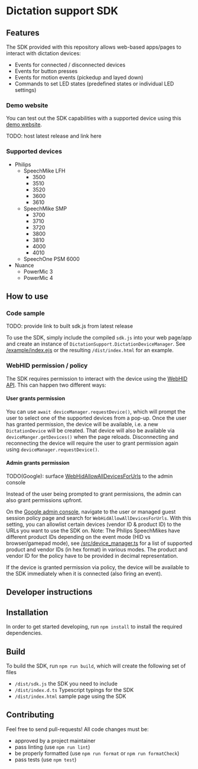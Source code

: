 #  Dictation support SDK

##  Features
The SDK provided with this repository allows web-based apps/pages to interact with dictation devices:
* Events for connected / disconnected devices
* Events for button presses
* Events for motion events (pickedup and layed down)
* Commands to set LED states (predefined states or individual LED settings)

### Demo website
You can test out the SDK capabilities with a supported device using this [demo website](https://storage.googleapis.com/chromeos-mgmt-public-extension/dictation_support/index.html).

TODO: host latest release and link here

###  Supported devices
* Philips
  * SpeechMike LFH
    * 3500
    * 3510
    * 3520
    * 3600
    * 3610
   * SpeechMike SMP
     * 3700
     * 3710
     * 3720
     * 3800
     * 3810
     * 4000
     * 4010
    * SpeechOne PSM 6000
* Nuance
  * PowerMic 3
  * PowerMic 4

##  How to use

###  Code sample
TODO: provide link to built sdk.js from latest release

To use the SDK, simply include the compiled `sdk.js` into your web page/app and create an instance of `DictationSupport.DictationDeviceManager`. See [/example/index.ejs](https://github.com/GoogleChromeLabs/dictation_support/blob/main/example/index.ejs) or the resulting `/dist/index.html` for an example.

###  WebHID permission / policy
The SDK requires permission to interact with the device using the [WebHID API](https://wicg.github.io/webhid/). This can happen two different ways:

#### User grants permission
You can use `await deviceManager.requestDevice()`, which will prompt the user to select one of the supported devices from a pop-up. Once the user has granted permission, the device will be available, i.e. a new `DictationDevice` will be created. That device will also be available via `deviceManger.getDevices()` when the page reloads. Disconnecting and reconnecting the device will require the user to grant permission again using `deviceManager.requestDevice()`.

#### Admin grants permission
TODO(Google): surface [WebHidAllowAllDevicesForUrls](https://chromeenterprise.google/policies/#WebHidAllowAllDevicesForUrls) to the admin console

Instead of the user being prompted to grant permissions, the admin can also grant permissions upfront.

On the [Google admin console](https://admin.google.com), navigate to the user or managed guest session policy page and search for `WebHidAllowAllDevicesForUrls`. With this setting, you can allowlist certain devices (vendor ID & product ID)  to the URLs you want to use the SDK on.
Note: The Philips SpeechMikes have different product IDs depending on the event mode (HID vs browser/gamepad mode), see [/src/device_manager.ts](https://github.com/GoogleChromeLabs/dictation_support/blob/main/src/dictation_device_manager.ts) for a list of supported product and vendor IDs (in hex format) in various modes. The product and vendor ID for the policy have to be provided in decimal representation.

If the device is granted permission via policy, the device will be available to the SDK immediately when it is connected (also firing an event).

##  Developer instructions

##  Installation
In order to get started developing, run `npm install` to install the required dependencies.

##  Build
To build the SDK, run `npm run build`, which will create the following set of files
* `/dist/sdk.js` the SDK you need to include
* `/dist/index.d.ts` Typescript typings for the SDK
* `/dist/index.html` sample page using the SDK

## Contributing
Feel free to send pull-requests! All code changes must be:
* approved by a project maintainer
* pass linting (use `npm run lint`)
* be properly formatted (use `npm run format` or `npm run formatCheck`)
* pass tests (use `npm test`)
